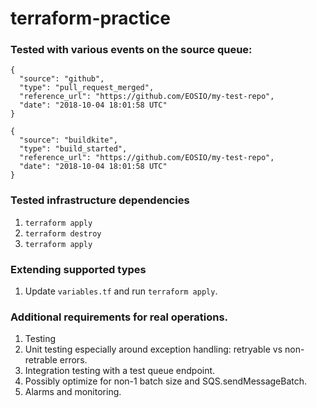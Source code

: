 # terraform-practice

### Tested with various events on the source queue:
```
{
  "source": "github",
  "type": "pull_request_merged",
  "reference_url": "https://github.com/EOSIO/my-test-repo",
  "date": "2018-10-04 18:01:58 UTC"
}
```

```
{
  "source": "buildkite",
  "type": "build_started",
  "reference_url": "https://github.com/EOSIO/my-test-repo",
  "date": "2018-10-04 18:01:58 UTC"
}
```

### Tested infrastructure dependencies
1. `terraform apply`
1. `terraform destroy`
1. `terraform apply`

### Extending supported types
1. Update `variables.tf` and run `terraform apply`.

### Additional requirements for real operations.
1. Testing
 1. Unit testing especially around exception handling: retryable vs non-retrable errors.
 1. Integration testing with a test queue endpoint.
2. Possibly optimize for non-1 batch size and SQS.sendMessageBatch.
3. Alarms and monitoring.
